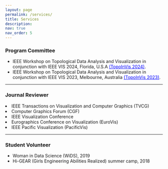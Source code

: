 ```yaml
---
layout: page
permalink: /services/
title: Services
description: 
nav: true
nav_order: 5
---
```



<h3>Program Committee</h3>
<ul>
<li>IEEE Workshop on Topological Data Analysis and Visualization in conjunction with IEEE VIS 2024, Florida, U.S.A  <a href='https://topoinvis-workshop.github.io/2024/' style="color: blue">(TopoInVis 2024)</a>.</li>
<li>IEEE Workshop on Topological Data Analysis and Visualization in conjunction with IEEE VIS 2023, Melbourne, Australia  <a href='https://topoinvis-workshop.github.io/2023/' style="color: blue">(TopoInVis 2023)</a>.</li>
</ul>
<hr />

<h3>Journal Reviewer</h3>
<li>IEEE Transactions on Visualization and Computer Graphics (TVCG)</li>
<li>Computer Graphics Forum (CGF)</li>
<li>IEEE Visualization Conference</li>
<li>Eurographics Conference on Visualization (EuroVis)</li>
<li>IEEE Pacific Visualization (PacificVis)</li>
<hr />

<h3>Student Volunteer</h3>
<ul>
<li> Woman in Data Science (WiDS), 2019</li>
<li>Hi-GEAR (Girls Engineering Abilities Realized) summer camp, 2018</li>
</ul>
